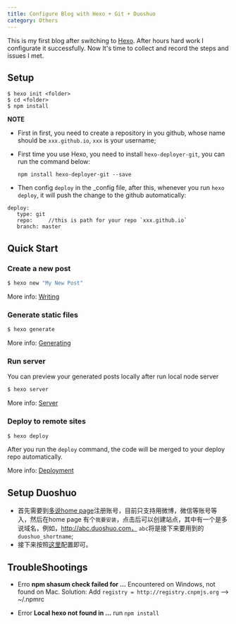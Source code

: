 ```yaml
---
title: Configure Blog with Hexo + Git + Duoshuo
category: Others
---
```


This is my first blog after switching to [Hexo](https://hexo.io/). After hours hard work I configurate it successfully. Now It's time to collect and record the steps and issues I met.

<!--more-->

## Setup
```
$ hexo init <folder>
$ cd <folder>
$ npm install 
```
**NOTE**   
* First in first, you need to create a repository in you github, whose name should be `xxx.github.io`, `xxx` is your username;

* First time you use Hexo, you need to install `hexo-deployer-git`, you can run the command below:  

 	```
 	npm install hexo-deployer-git --save
 	```

* Then config `deploy` in the _config file, after this, whenever you run `hexo deploy`, it will push the change to the github automatically:

```
deploy:
   type: git
   repo:     //this is path for your repo `xxx.github.io`
   branch: master
```

## Quick Start

### Create a new post

``` bash
$ hexo new "My New Post"
```

More info: [Writing](https://hexo.io/docs/writing.html)

### Generate static files

``` bash
$ hexo generate
```

More info: [Generating](https://hexo.io/docs/generating.html)

### Run server
You can preview your generated posts locally after run local node server

``` bash
$ hexo server
```

More info: [Server](https://hexo.io/docs/server.html)



### Deploy to remote sites

``` bash
$ hexo deploy
```
After you run the `deploy` command, the code will be merged to your deploy repo automatically. 

More info: [Deployment](https://hexo.io/docs/deployment.html)


## Setup Duoshuo
*  首先需要到[多说home page](http://duoshuo.com/)注册账号，目前只支持用微博，微信等账号等入，然后在home page 有个`我要安装`，点击后可以创建站点，其中有一个是多说域名，例如，http://abc.duoshuo.com， `abc`将是接下来要用到的`duoshuo_shortname`;
*  接下来按照[这里](http://dev.duoshuo.com/threads/541d3b2b40b5abcd2e4df0e9)配置即可。

## TroubleShootings
* Erro **npm shasum check failed for ...**
Encountered on Windows, not found on Mac. 
Solution: 
Add `registry = http://registry.cnpmjs.org` --> ~/.npmrc

* Error **Local hexo not found in ...**
run `npm install`


